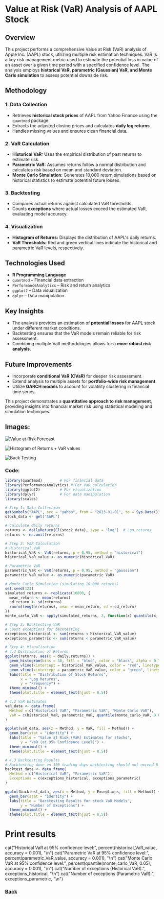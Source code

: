 # Value at Risk (VaR) Analysis of AAPL Stock

## Overview
This project performs a comprehensive Value at Risk (VaR) analysis of Apple Inc. (AAPL) stock, utilizing multiple risk estimation techniques. VaR is a key risk management metric used to estimate the potential loss in value of an asset over a given time period with a specified confidence level. The analysis employs **historical VaR, parametric (Gaussian) VaR, and Monte Carlo simulation** to assess potential downside risk.

## Methodology

### 1. Data Collection
- Retrieves **historical stock prices** of AAPL from Yahoo Finance using the `quantmod` package.
- Extracts the adjusted closing prices and calculates **daily log returns**.
- Handles missing values and ensures clean financial data.

### 2. VaR Calculation
- **Historical VaR:** Uses the empirical distribution of past returns to estimate risk.
- **Parametric VaR:** Assumes returns follow a normal distribution and calculates risk based on mean and standard deviation.
- **Monte Carlo Simulation:** Generates 10,000 return simulations based on historical statistics to estimate potential future losses.

### 3. Backtesting
- Compares actual returns against calculated VaR thresholds.
- Counts **exceptions** where actual losses exceed the estimated VaR, evaluating model accuracy.

### 4. Visualization
- **Histogram of Returns:** Displays the distribution of AAPL's daily returns.
- **VaR Thresholds:** Red and green vertical lines indicate the historical and parametric VaR levels, respectively.

## Technologies Used
- **R Programming Language**
- `quantmod` – Financial data extraction
- `PerformanceAnalytics` – Risk and return analytics
- `ggplot2` – Data visualization
- `dplyr` – Data manipulation

## Key Insights
- The analysis provides an estimation of **potential losses** for AAPL stock under different market conditions.
- Backtesting ensures that the VaR models remain reliable for risk assessment.
- Combining multiple VaR methodologies allows for a **more robust risk analysis**.

## Future Improvements
- Incorporate **conditional VaR (CVaR)** for deeper risk assessment.
- Extend analysis to multiple assets for **portfolio-wide risk management**.
- Utilize **GARCH models** to account for volatility clustering in financial time series.

This project demonstrates a **quantitative approach to risk management**, providing insights into financial market risk using statistical modeling and simulation techniques.

## Images:

![Value at Risk Forecast](/assets/Rplot01.png)

![Histogram of Returns + VaR values](/assets/Rplot02.png)

![Back Testing](/assets/Rplot.png)


### Code:
```r
library(quantmod)        # For financial data
library(PerformanceAnalytics) # For VaR calculation
library(ggplot2)         # For visualization
library(dplyr)           # For data manipulation
library(scales)

# Step 1: Data Collection
getSymbols("AAPL", src = "yahoo", from = "2023-01-01", to = Sys.Date())
stock_data <- get("AAPL")

# Calculate daily returns
returns <- dailyReturn(Cl(stock_data), type = "log")  # Log returns
returns <- na.omit(returns)

# Step 2: VaR Calculation
# Historical VaR
historical_VaR <- VaR(returns, p = 0.95, method = "historical")
historical_VaR_value <- as.numeric(historical_VaR)

# Parametric VaR
parametric_VaR <- VaR(returns, p = 0.95, method = "gaussian")
parametric_VaR_value <- as.numeric(parametric_VaR)

# Monte Carlo Simulation (simulating 10,000 returns)
set.seed(123)
simulated_returns <- replicate(10000, {
  mean_return <- mean(returns)
  sd_return <- sd(returns)
  rnorm(length(returns), mean = mean_return, sd = sd_return)
})
monte_carlo_VaR <- apply(simulated_returns, 2, function(x) quantile(x, 0.05))

# Step 3: Backtesting VaR
# Count exceptions for backtesting
exceptions_historical <- sum(returns < historical_VaR_value)
exceptions_parametric <- sum(returns < parametric_VaR_value)

# Step 4: Visualization
# 4.1 Distribution of Returns
ggplot(returns, aes(x = daily.returns)) +
  geom_histogram(bins = 30, fill = "blue", color = "black", alpha = 0.7) +
  geom_vline(xintercept = historical_VaR_value, color = "red", linetype = "dashed") +
  geom_vline(xintercept = parametric_VaR_value, color = "green", linetype = "dashed") +
  labs(title = "Distribution of Stock Returns",
       x = "Log Returns",
       y = "Frequency") +
  theme_minimal() +
  theme(plot.title = element_text(hjust = 0.5))

# 4.2 VaR Estimates
vaR_data <- data.frame(
  Method = c("Historical VaR", "Parametric VaR", "Monte Carlo VaR"),
  VaR = c(historical_VaR, parametric_VaR, quantile(monte_carlo_VaR, 0.05))
)

ggplot(vaR_data, aes(x = Method, y = VaR, fill = Method)) +
  geom_bar(stat = "identity") +
  labs(title = "Value at Risk (VaR) Estimates for stocks",
       y = "VaR (at 95% Confidence Level)") +
  theme_minimal() +
  theme(plot.title = element_text(hjust = 0.5))

# 4.3 Backtesting Results
# Backtesting done on 100 trading days backtesting should not exceed 5
backtest_data <- data.frame(
  Method = c("Historical VaR", "Parametric VaR"),
  Exceptions = c(exceptions_historical, exceptions_parametric)
)

ggplot(backtest_data, aes(x = Method, y = Exceptions, fill = Method)) +
  geom_bar(stat = "identity") +
  labs(title = "Backtesting Results for stock VaR Models",
       y = "Number of Exceptions") +
  theme_minimal() +
  theme(plot.title = element_text(hjust = 0.5))
```

# Print results
cat("Historical VaR at 95% confidence level:", percent(historical_VaR_value, accuracy = 0.001), "\n")
cat("Parametric VaR at 95% confidence level:", percent(parametric_VaR_value, accuracy = 0.001), "\n")
cat("Monte Carlo VaR at 95% confidence level:", percent(quantile(monte_carlo_VaR, 0.05), accuracy = 0.001), "\n")
cat("Number of exceptions (Historical VaR):", exceptions_historical, "\n")
cat("Number of exceptions (Parametric VaR):", exceptions_parametric, "\n")


### [Back](Projects.md)
